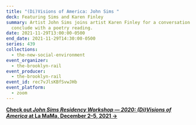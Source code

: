 ```yaml
---
title: "(Di)Visions of America: John Sims "
deck: Featuring Sims and Karen Finley
summary: Artist John Sims joins artist Karen Finley for a conversation. We
  conclude with a poetry reading.
date: 2021-11-29T13:00:00-0500
end_date: 2021-11-29T14:30:00-0500
series: 439
collections:
  - the-new-social-environment
event_organizer:
  - the-brooklyn-rail
event_producer:
  - the-brooklyn-rail
event_id: rec7vJlsKBfSvwJHb
event_platform:
  - zoom
---
```

**[Check out *John Sims Residency Workshop — 2020: (Di)Visions of America* at La MaMa, December 2–5, 2021 → ](https://www.lamama.org/shows/john-sims-2021)**